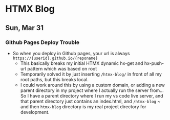 # HTMX Blog

## Sun, Mar 31

### Github Pages Deploy Trouble
- So when you deploy in Github pages, your url is always ` https://{userid}.github.io/{reponame} `
  - This basically breaks my initial HTMX dynamic hx-get and hx-push-url pattern which was based on root
  - Temporarily solved it by just inserting `/htmx-blog/` in front of all my root paths, but this breaks local.
  - I could work around this by using a custom domain, or adding a new parent directory in my project where I actually run the server from... So I have a parent directory where I run my vs code live server, and that parent directory just contains an index.html, and `/htmx-blog` ~ and then `htmx-blog` directory is my real project directory for development.